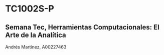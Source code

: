 # TC1002S-P 
## Semana Tec, Herramientas Computacionales: El Arte de la Analítica

Andrés Martínez, A00227463
